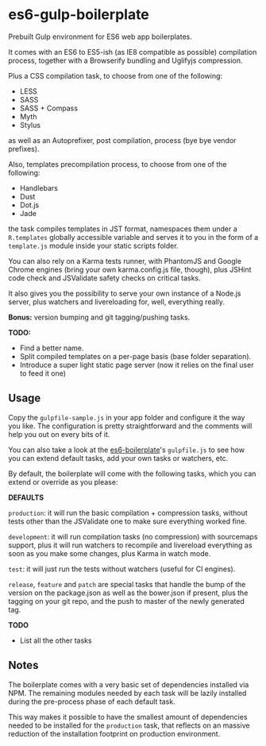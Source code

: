 es6-gulp-boilerplate
=================

Prebuilt Gulp environment for ES6 web app boilerplates.

It comes with an ES6 to ES5-ish (as IE8 compatible as possible) compilation
process, together with a Browserify bundling and Uglifyjs compression.

Plus a CSS compilation task, to choose from one of the following:

- LESS
- SASS
- SASS + Compass
- Myth
- Stylus

as well as an Autoprefixer, post compilation, process (bye bye vendor prefixes).

Also, templates precompilation process, to choose from one of the following:

- Handlebars
- Dust
- Dot.js
- Jade

the task compiles templates in JST format, namespaces them under a `R.templates`
globally accessible variable and serves it to you in the form of a `template.js`
module inside your static scripts folder.

You can also rely on a Karma tests runner, with PhantomJS and Google Chrome
engines (bring your own karma.config.js file, though), plus JSHint code check and
JSValidate safety checks on critical tasks.

It also gives you the possibility to serve your own instance of a Node.js server,
plus watchers and livereloading for, well, everything really.

**Bonus:** version bumping and git tagging/pushing tasks.

**TODO:**

- Find a better name.
- Split compiled templates on a per-page basis (base folder separation).
- Introduce a super light static page server (now it relies on the final user
  to feed it one)


Usage
-------------------

Copy the `gulpfile-sample.js` in your app folder and configure it the way you
like. The configuration is pretty straightforward and the comments will help you
out on every bits of it.

You can also take a look at the [es6-boilerplate][1]'s `gulpfile.js` to see how
you can extend default tasks, add your own tasks or watchers, etc.

By default, the boilerplate will come with the following tasks, which you can
extend or override as you please:

**DEFAULTS**

`production`: it will run the basic compilation + compression tasks, without tests
other than the JSValidate one to make sure everything worked fine.

`development`: it will run compilation tasks (no compression) with sourcemaps
support, plus it will run watchers to recompile and livereload everything as soon
as you make some changes, plus Karma in watch mode.

`test`: it will just run the tests without watchers (useful for CI engines).

`release`, `feature` and `patch` are special tasks that handle the bump of the
version on the package.json as well as the bower.json if present, plus the tagging
on your git repo, and the push to master of the newly generated tag.

**TODO**

- List all the other tasks

Notes
---------------------

The boilerplate comes with a very basic set of dependencies installed via NPM.
The remaining modules needed by each task will be lazily installed during the
pre-process phase of each default task.

This way makes it possible to have the smallest amount of dependencies needed to
be installed for the `production` task, that reflects on an massive reduction of
the installation footprint on production environment.


[1]:http://github.com/Meesayen/es6-boilerplate
